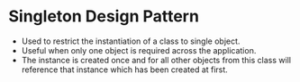 # Singleton Design Pattern
- Used to restrict the instantiation of a class to single object.
- Useful when only one object is required across the application.
- The instance is created once and for all other objects from this class will reference that instance which has been created at first.